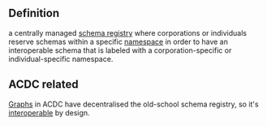## Definition

a centrally managed [schema registry](schema-registry) where corporations or individuals reserve schemas within a specific [namespace](namespace) in order to have an interoperable schema that is labeled with a corporation-specific or individual-specific namespace. 

## ACDC related
[Graphs](graph) in ACDC have decentralised the old-school schema registry, so it's [interoperable](interoperability) by design.